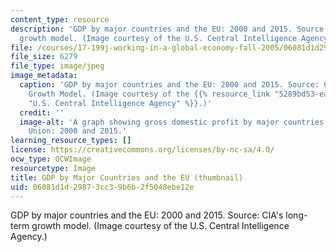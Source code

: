 ```yaml
---
content_type: resource
description: 'GDP by major countries and the EU: 2000 and 2015. Source: CIA''s long-term
  growth model. (Image courtesy of the U.S. Central Intelligence Agency.)'
file: /courses/17-199j-working-in-a-global-economy-fall-2005/06081d1d29873cc39b6b2f5048ebe12e_17-199jf05-th.jpg
file_size: 6279
file_type: image/jpeg
image_metadata:
  caption: 'GDP by major countries and the EU: 2000 and 2015. Source: CIA''s Long-Term
    Growth Model. (Image courtesy of the {{% resource_link "5289bd53-ea33-435b-8222-5b38a9f28ec5"
    "U.S. Central Intelligence Agency" %}}.)'
  credit: ''
  image-alt: 'A graph showing gross domestic profit by major countries and the European
    Union: 2000 and 2015.'
learning_resource_types: []
license: https://creativecommons.org/licenses/by-nc-sa/4.0/
ocw_type: OCWImage
resourcetype: Image
title: GDP by Major Countries and the EU (thumbnail)
uid: 06081d1d-2987-3cc3-9b6b-2f5048ebe12e
---
```

GDP by major countries and the EU: 2000 and 2015. Source: CIA's long-term growth model. (Image courtesy of the U.S. Central Intelligence Agency.)